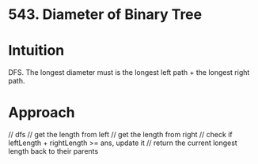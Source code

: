 # 543. Diameter of Binary Tree

# Intuition
DFS.
The longest diameter must is the longest left path + the longest right path.

# Approach
// dfs
// get the length from left
// get the length from right
// check if leftLength + rightLength >= ans, update it
// return the current longest length back to their parents
